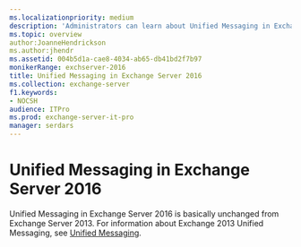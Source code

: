 ```yaml
---
ms.localizationpriority: medium
description: 'Administrators can learn about Unified Messaging in Exchange Server 2016.'
ms.topic: overview
author:JoanneHendrickson
ms.author:jhendr
ms.assetid: 004b5d1a-cae8-4034-ab65-db41bd2f7b97
monikerRange: exchserver-2016
title: Unified Messaging in Exchange Server 2016
ms.collection: exchange-server
f1.keywords:
- NOCSH
audience: ITPro
ms.prod: exchange-server-it-pro
manager: serdars
---
```


# Unified Messaging in Exchange Server 2016

Unified Messaging in Exchange Server 2016 is basically unchanged from Exchange Server 2013. For information about Exchange 2013 Unified Messaging, see [Unified Messaging](../../ExchangeServer2013/unified-messaging-exchange-2013-help.md).